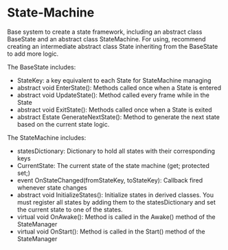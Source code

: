 # State-Machine
Base system to create a state framework, including an abstract class BaseState and an abstract class StateMachine. For using, recommend creating an intermediate abstract class State inheriting from the BaseState to add more logic.

The BaseState includes:
- StateKey: a key equivalent to each State for StateMachine managing
- abstract void EnterState(): Methods called once when a State is entered
- abstract void UpdateState(): Method called every frame while in the State
- abstract void ExitState(): Methods called once when a State is exited
- abstract Estate GenerateNextState(): Method to generate the next state based on the current state logic.
  
The StateMachine includes:
- statesDictionary: Dictionary to hold all states with their corresponding keys
- CurrentState: The current state of the state machine (get; protected set;)
- event OnStateChanged(fromStateKey, toStateKey): Callback fired whenever state changes
- abstract void InitializeStates(): Initialize states in derived classes. You must register all states by adding them to the statesDictionary and set the current state to one of the states.
- virtual void OnAwake(): Method is called in the Awake() method of the StateManager
- virtual void OnStart(): Method is called in the Start() method of the StateManager
